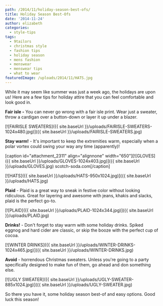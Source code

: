 ```yaml
---
path: /2014/11/holiday-season-best-ofs/
title: Holiday Season Best-Ofs
date: '2014-11-24'
author: elizabeth
categories:
  - style-tips
tags:
  - 9tailors
  - christmas style
  - fashion tips
  - holiday season
  - mens fashion
  - menswear
  - menswear tips
  - what to wear
featuredImage: /uploads/2014/11/HATS.jpg
---
```

While it may seem like summer was just a week ago, the holidays are upon us! Here are a few tips for holiday attire that you can feel comfortable and look good in.

**Fair isle -** You can never go wrong with a fair isle print. Wear just a sweater, throw a cardigan over a button-down or layer it up under a blazer.

[![FAIRISLE SWEATERS]({{ site.baseUrl }}/uploads/FAIRISLE-SWEATERS-1024x480.jpg)]({{ site.baseUrl }}/uploads/FAIRISLE-SWEATERS.jpg)

 **Stay warm!** - It's important to keep the extremities warm, especially when a polar vortex could swing your way any time (apparently)!

\[caption id="attachment\_2311" align="alignnone" width="650"\][![GLOVES]({{ site.baseUrl }}/uploads/GLOVES-1024x403.jpg)]({{ site.baseUrl }}/uploads/GLOVES.jpg) scotch-soda.com\[/caption\]

[![HATS]({{ site.baseUrl }}/uploads/HATS-950x1024.jpg)]({{ site.baseUrl }}/uploads/HATS.jpg)

**Plaid** - Plaid is a great way to sneak in festive color without looking ridiculous. Great for layering and awesome with jeans, khakis and slacks, plaid is the perfect go-to.

[![PLAID]({{ site.baseUrl }}/uploads/PLAID-1024x344.jpg)]({{ site.baseUrl }}/uploads/PLAID.jpg)

**Drinks!** - Don't forget to stay warm with some holiday drinks. Spiked eggnog and hard cider are classic, or skip the booze with the perfect cup of cocoa.

[![WINTER DRINKS]({{ site.baseUrl }}/uploads/WINTER-DRINKS-1024x465.jpg)]({{ site.baseUrl }}/uploads/WINTER-DRINKS.jpg)

**Avoid** - horrendous Christmas sweaters. Unless you're going to a party specifically designed to make fun of them, go ahead and don something else.

[![UGLY SWEATER]({{ site.baseUrl }}/uploads/UGLY-SWEATER-885x1024.jpg)]({{ site.baseUrl }}/uploads/UGLY-SWEATER.jpg)

So there you have it, some holiday season best-of and easy options. Good luck this season!
